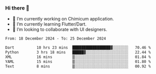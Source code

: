 ### Hi there 👋

<!--
**devcat37/devcat37** is a ✨ _special_ ✨ repository because its `README.md` (this file) appears on your GitHub profile.-->


- 🔭 I’m currently working on Chimicum application.
- 🌱 I’m currently learning Flutter/Dart.
- 👯 I’m looking to collaborate with UI designers.
<!-- - 🤔 I’m looking for help with ... -->

<!--START_SECTION:waka-->

```txt
From: 18 December 2024 - To: 25 December 2024

Dart          10 hrs 23 mins  █████████████████▓░░░░░░░   70.46 %
Python        3 hrs 18 mins   █████▓░░░░░░░░░░░░░░░░░░░   22.44 %
XML           16 mins         ▒░░░░░░░░░░░░░░░░░░░░░░░░   01.84 %
YAML          15 mins         ▒░░░░░░░░░░░░░░░░░░░░░░░░   01.80 %
Text          8 mins          ▒░░░░░░░░░░░░░░░░░░░░░░░░   00.92 %
```

<!--END_SECTION:waka-->
